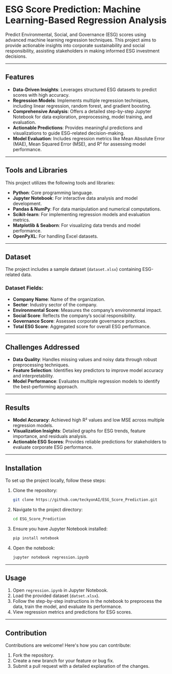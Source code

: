 # ESG Score Prediction: Machine Learning-Based Regression Analysis

Predict Environmental, Social, and Governance (ESG) scores using advanced machine learning regression techniques. This project aims to provide actionable insights into corporate sustainability and social responsibility, assisting stakeholders in making informed ESG investment decisions.

---

## Features

- **Data-Driven Insights**: Leverages structured ESG datasets to predict scores with high accuracy.
- **Regression Models**: Implements multiple regression techniques, including linear regression, random forest, and gradient boosting.
- **Comprehensive Analysis**: Offers a detailed step-by-step Jupyter Notebook for data exploration, preprocessing, model training, and evaluation.
- **Actionable Predictions**: Provides meaningful predictions and visualizations to guide ESG-related decision-making.
- **Model Evaluation**: Includes regression metrics like Mean Absolute Error (MAE), Mean Squared Error (MSE), and R² for assessing model performance.

---

## Tools and Libraries

This project utilizes the following tools and libraries:
- **Python**: Core programming language.
- **Jupyter Notebook**: For interactive data analysis and model development.
- **Pandas & NumPy**: For data manipulation and numerical computations.
- **Scikit-learn**: For implementing regression models and evaluation metrics.
- **Matplotlib & Seaborn**: For visualizing data trends and model performance.
- **OpenPyXL**: For handling Excel datasets.

---

## Dataset

The project includes a sample dataset (`dataset.xlsx`) containing ESG-related data. 

### Dataset Fields:
- **Company Name**: Name of the organization.
- **Sector**: Industry sector of the company.
- **Environmental Score**: Measures the company’s environmental impact.
- **Social Score**: Reflects the company’s social responsibility.
- **Governance Score**: Assesses corporate governance practices.
- **Total ESG Score**: Aggregated score for overall ESG performance.

---

## Challenges Addressed

- **Data Quality**: Handles missing values and noisy data through robust preprocessing techniques.
- **Feature Selection**: Identifies key predictors to improve model accuracy and interpretability.
- **Model Performance**: Evaluates multiple regression models to identify the best-performing approach.

---

## Results

- **Model Accuracy**: Achieved high R² values and low MSE across multiple regression models.
- **Visualization Insights**: Detailed graphs for ESG trends, feature importance, and residuals analysis.
- **Actionable ESG Scores**: Provides reliable predictions for stakeholders to evaluate corporate ESG performance.

---

## Installation

To set up the project locally, follow these steps:

1. Clone the repository:
   ```bash
   git clone https://github.com/teckyonAI/ESG_Score_Prediction.git

2. Navigate to the project directory:
   ```bash
   cd ESG_Score_Prediction

3. Ensure you have Jupyter Notebook installed:
    ```bash
    pip install notebook

4. Open the notebook:
    ```bash
    jupyter notebook regression.ipynb

---

## Usage

1. Open `regression.ipynb` in Jupyter Notebook.
2. Load the provided dataset (`datset.xlsx`).
3. Follow the step-by-step instructions in the notebook to preprocess the data, train the model, and evaluate its performance.
4. View regression metrics and predictions for ESG scores.

---

## Contribution

Contributions are welcome! Here's how you can contribute:
1. Fork the repository.
2. Create a new branch for your feature or bug fix.
3. Submit a pull request with a detailed explanation of the changes.


